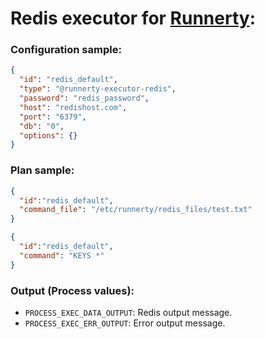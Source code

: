 # Redis executor for [Runnerty]:

### Configuration sample:
```json
{
  "id": "redis_default",
  "type": "@runnerty-executor-redis",
  "password": "redis_password",
  "host": "redishost.com",
  "port": "6379",
  "db": "0",
  "options": {}
}
```

### Plan sample:
```json
{
  "id":"redis_default",
  "command_file": "/etc/runnerty/redis_files/test.txt"
}
```

```json
{
  "id":"redis_default",
  "command": "KEYS *"
}
```

### Output (Process values):
* `PROCESS_EXEC_DATA_OUTPUT`: Redis output message. 
* `PROCESS_EXEC_ERR_OUTPUT`: Error output message.

[Runnerty]: http://www.runnerty.io